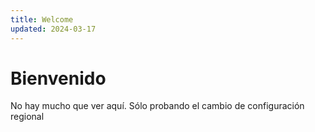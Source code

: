 ```yaml
---
title: Welcome
updated: 2024-03-17
---
```


# Bienvenido

No hay mucho que ver aquí. Sólo probando el cambio de configuración regional
